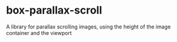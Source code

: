 # box-parallax-scroll

A library for parallax scrolling images, using the height of the image container and the viewport

